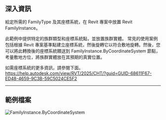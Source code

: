 ## 深入資訊
給定所需的 FamilyType 及其座標系統，在 Revit 專案中放置 Revit FamilyInstance。

此範例中提供特定的族群類型和座標系統點，並放置族群實體。
常見的使用案例包括根據 Revit 專案基準點建立座標系統，然後旋轉它以符合敷地旋轉。然後，您可以將此轉換後的座標系統饋送到 FamilyInstance.ByCoordinateSystem 節點，考量敷地方位，將族群實體放在其預期的真實位置。

如需座標系統的更多資訊，請參閱下面。
https://help.autodesk.com/view/RVT/2025/CHT/?guid=GUID-68611F67-ED48-4659-9C3B-59C5024CE5F2
___
## 範例檔案

![FamilyInstance.ByCoordinateSystem](./Revit.Elements.FamilyInstance.ByCoordinateSystem_img.jpg)
